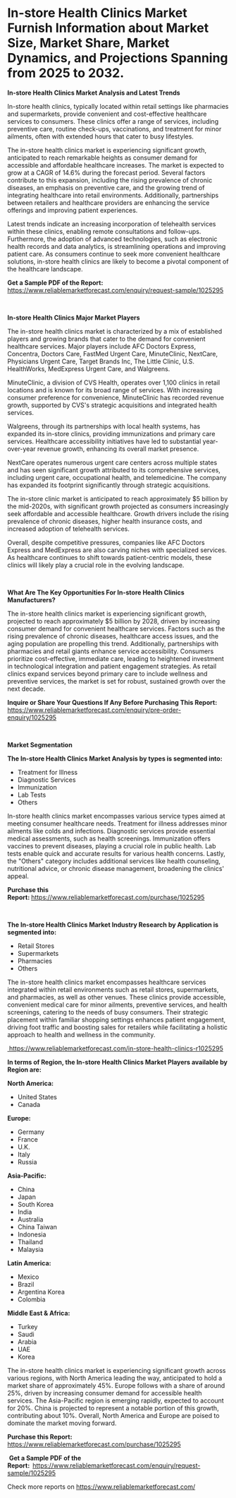 <p><h1>In-store Health Clinics Market Furnish Information about Market Size, Market Share, Market Dynamics, and Projections Spanning from 2025 to 2032.</h1></p><p><strong>In-store Health Clinics Market Analysis and Latest Trends</strong></p>
<p><p>In-store health clinics, typically located within retail settings like pharmacies and supermarkets, provide convenient and cost-effective healthcare services to consumers. These clinics offer a range of services, including preventive care, routine check-ups, vaccinations, and treatment for minor ailments, often with extended hours that cater to busy lifestyles.</p><p>The in-store health clinics market is experiencing significant growth, anticipated to reach remarkable heights as consumer demand for accessible and affordable healthcare increases. The market is expected to grow at a CAGR of 14.6% during the forecast period. Several factors contribute to this expansion, including the rising prevalence of chronic diseases, an emphasis on preventive care, and the growing trend of integrating healthcare into retail environments. Additionally, partnerships between retailers and healthcare providers are enhancing the service offerings and improving patient experiences.</p><p>Latest trends indicate an increasing incorporation of telehealth services within these clinics, enabling remote consultations and follow-ups. Furthermore, the adoption of advanced technologies, such as electronic health records and data analytics, is streamlining operations and improving patient care. As consumers continue to seek more convenient healthcare solutions, in-store health clinics are likely to become a pivotal component of the healthcare landscape.</p></p>
<p><strong>Get a Sample PDF of the Report:&nbsp;</strong> <a href="https://www.reliablemarketforecast.com/enquiry/request-sample/1025295?utm_campaign=2313&utm_medium=2&utm_source=Github&utm_content=ia&utm_term=05032025&utm_id=in-store-health-clinics">https://www.reliablemarketforecast.com/enquiry/request-sample/1025295</a></p>
<p>&nbsp;</p>
<p><strong>In-store Health Clinics Major Market Players</strong></p>
<p><p>The in-store health clinics market is characterized by a mix of established players and growing brands that cater to the demand for convenient healthcare services. Major players include AFC Doctors Express, Concentra, Doctors Care, FastMed Urgent Care, MinuteClinic, NextCare, Physicians Urgent Care, Target Brands Inc, The Little Clinic, U.S. HealthWorks, MedExpress Urgent Care, and Walgreens.</p><p>MinuteClinic, a division of CVS Health, operates over 1,100 clinics in retail locations and is known for its broad range of services. With increasing consumer preference for convenience, MinuteClinic has recorded revenue growth, supported by CVS's strategic acquisitions and integrated health services.</p><p>Walgreens, through its partnerships with local health systems, has expanded its in-store clinics, providing immunizations and primary care services. Healthcare accessibility initiatives have led to substantial year-over-year revenue growth, enhancing its overall market presence.</p><p>NextCare operates numerous urgent care centers across multiple states and has seen significant growth attributed to its comprehensive services, including urgent care, occupational health, and telemedicine. The company has expanded its footprint significantly through strategic acquisitions.</p><p>The in-store clinic market is anticipated to reach approximately $5 billion by the mid-2020s, with significant growth projected as consumers increasingly seek affordable and accessible healthcare. Growth drivers include the rising prevalence of chronic diseases, higher health insurance costs, and increased adoption of telehealth services.</p><p>Overall, despite competitive pressures, companies like AFC Doctors Express and MedExpress are also carving niches with specialized services. As healthcare continues to shift towards patient-centric models, these clinics will likely play a crucial role in the evolving landscape.</p></p>
<p>&nbsp;</p>
<p><strong>What Are The Key Opportunities For In-store Health Clinics Manufacturers?</strong></p>
<p><p>The in-store health clinics market is experiencing significant growth, projected to reach approximately $5 billion by 2028, driven by increasing consumer demand for convenient healthcare services. Factors such as the rising prevalence of chronic diseases, healthcare access issues, and the aging population are propelling this trend. Additionally, partnerships with pharmacies and retail giants enhance service accessibility. Consumers prioritize cost-effective, immediate care, leading to heightened investment in technological integration and patient engagement strategies. As retail clinics expand services beyond primary care to include wellness and preventive services, the market is set for robust, sustained growth over the next decade.</p></p>
<p><strong>Inquire or Share Your Questions If Any Before Purchasing This Report:</strong> <a href="https://www.reliablemarketforecast.com/enquiry/pre-order-enquiry/1025295?utm_campaign=2313&utm_medium=2&utm_source=Github&utm_content=ia&utm_term=05032025&utm_id=in-store-health-clinics">https://www.reliablemarketforecast.com/enquiry/pre-order-enquiry/1025295</a></p>
<p>&nbsp;</p>
<p><strong>Market Segmentation</strong></p>
<p><strong>The In-store Health Clinics Market Analysis by types is segmented into:</strong></p>
<p><ul><li>Treatment for Illness</li><li>Diagnostic Services</li><li>Immunization</li><li>Lab Tests</li><li>Others</li></ul></p>
<p><p>In-store health clinics market encompasses various service types aimed at meeting consumer healthcare needs. Treatment for illness addresses minor ailments like colds and infections. Diagnostic services provide essential medical assessments, such as health screenings. Immunization offers vaccines to prevent diseases, playing a crucial role in public health. Lab tests enable quick and accurate results for various health concerns. Lastly, the "Others" category includes additional services like health counseling, nutritional advice, or chronic disease management, broadening the clinics' appeal.</p></p>
<p><strong>Purchase this Report:&nbsp;</strong><a href="https://www.reliablemarketforecast.com/purchase/1025295?utm_campaign=2313&utm_medium=2&utm_source=Github&utm_content=ia&utm_term=05032025&utm_id=in-store-health-clinics">https://www.reliablemarketforecast.com/purchase/1025295</a></p>
<p>&nbsp;</p>
<p><strong>The In-store Health Clinics Market Industry Research by Application is segmented into:</strong></p>
<p><ul><li>Retail Stores</li><li>Supermarkets</li><li>Pharmacies</li><li>Others</li></ul></p>
<p><p>The in-store health clinics market encompasses healthcare services integrated within retail environments such as retail stores, supermarkets, and pharmacies, as well as other venues. These clinics provide accessible, convenient medical care for minor ailments, preventive services, and health screenings, catering to the needs of busy consumers. Their strategic placement within familiar shopping settings enhances patient engagement, driving foot traffic and boosting sales for retailers while facilitating a holistic approach to health and wellness in the community.</p></p>
<p><a href="https://www.reliablemarketforecast.com/in-store-health-clinics-r1025295?utm_campaign=2313&utm_medium=2&utm_source=Github&utm_content=ia&utm_term=05032025&utm_id=in-store-health-clinics">&nbsp;https://www.reliablemarketforecast.com/in-store-health-clinics-r1025295</a></p>
<p><strong>In terms of Region, the In-store Health Clinics Market Players available by Region are:</strong></p>
<p>
    <p> <strong> North America: </strong>
        <ul>
            <li>United States</li>
            <li>Canada</li>
        </ul>
        </p> 
    <p> <strong> Europe: </strong>
        <ul>
            <li>Germany</li>
            <li>France</li>
            <li>U.K.</li>
            <li>Italy</li>
            <li>Russia</li>
        </ul>
        </p> 
    <p> <strong> Asia-Pacific: </strong>
        <ul>
            <li>China</li>
            <li>Japan</li>
            <li>South Korea</li>
            <li>India</li>
            <li>Australia</li>
            <li>China Taiwan</li>
            <li>Indonesia</li>
            <li>Thailand</li>
            <li>Malaysia</li>
        </ul>
        </p> 
    <p> <strong> Latin America: </strong>
        <ul>
            <li>Mexico</li>
            <li>Brazil</li>
            <li>Argentina Korea</li>
            <li>Colombia</li>
        </ul>
        </p> 
    <p> <strong> Middle East & Africa: </strong>
        <ul>
            <li>Turkey</li>
            <li>Saudi</li>
            <li>Arabia</li>
            <li>UAE</li>
            <li>Korea</li>
        </ul>
    </p>
    </p>
<p><p>The in-store health clinics market is experiencing significant growth across various regions, with North America leading the way, anticipated to hold a market share of approximately 45%. Europe follows with a share of around 25%, driven by increasing consumer demand for accessible health services. The Asia-Pacific region is emerging rapidly, expected to account for 20%. China is projected to represent a notable portion of this growth, contributing about 10%. Overall, North America and Europe are poised to dominate the market moving forward.</p></p>
<p><strong>Purchase this Report: </strong><a href="https://www.reliablemarketforecast.com/purchase/1025295?utm_campaign=2313&utm_medium=2&utm_source=Github&utm_content=ia&utm_term=05032025&utm_id=in-store-health-clinics">https://www.reliablemarketforecast.com/purchase/1025295</a></p>
<p>&nbsp;<strong>Get a Sample PDF of the Report:&nbsp;&nbsp;</strong><a href="https://www.reliablemarketforecast.com/enquiry/request-sample/1025295?utm_campaign=2313&utm_medium=2&utm_source=Github&utm_content=ia&utm_term=05032025&utm_id=in-store-health-clinics">https://www.reliablemarketforecast.com/enquiry/request-sample/1025295</a></p>
<p><strong></strong></p>
<p>Check more reports on <a href="https://www.reliablemarketforecast.com/?utm_campaign=2313&utm_medium=2&utm_source=Github&utm_content=ia&utm_term=05032025&utm_id=in-store-health-clinics">https://www.reliablemarketforecast.com/</a></p>